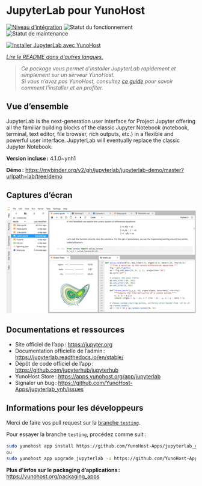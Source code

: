 <!--
Nota bene : ce README est automatiquement généré par <https://github.com/YunoHost/apps/tree/master/tools/readme_generator>
Il NE doit PAS être modifié à la main.
-->

# JupyterLab pour YunoHost

[![Niveau d’intégration](https://dash.yunohost.org/integration/jupyterlab.svg)](https://dash.yunohost.org/appci/app/jupyterlab) ![Statut du fonctionnement](https://ci-apps.yunohost.org/ci/badges/jupyterlab.status.svg) ![Statut de maintenance](https://ci-apps.yunohost.org/ci/badges/jupyterlab.maintain.svg)

[![Installer JupyterLab avec YunoHost](https://install-app.yunohost.org/install-with-yunohost.svg)](https://install-app.yunohost.org/?app=jupyterlab)

*[Lire le README dans d'autres langues.](./ALL_README.md)*

> *Ce package vous permet d’installer JupyterLab rapidement et simplement sur un serveur YunoHost.*  
> *Si vous n’avez pas YunoHost, consultez [ce guide](https://yunohost.org/install) pour savoir comment l’installer et en profiter.*

## Vue d’ensemble

JupyterLab is the next-generation user interface for Project Jupyter offering all the familiar building blocks of the classic Jupyter Notebook (notebook, terminal, text editor, file browser, rich outputs, etc.) in a flexible and powerful user interface. JupyterLab will eventually replace the classic Jupyter Notebook.


**Version incluse :** 4.1.0~ynh1

**Démo :** <https://mybinder.org/v2/gh/jupyterlab/jupyterlab-demo/master?urlpath=lab/tree/demo>

## Captures d’écran

![Capture d’écran de JupyterLab](./doc/screenshots/jupyterlab.png)

## Documentations et ressources

- Site officiel de l’app : <https://jupyter.org>
- Documentation officielle de l’admin : <https://jupyterlab.readthedocs.io/en/stable/>
- Dépôt de code officiel de l’app : <https://github.com/jupyterhub/jupyterhub>
- YunoHost Store : <https://apps.yunohost.org/app/jupyterlab>
- Signaler un bug : <https://github.com/YunoHost-Apps/jupyterlab_ynh/issues>

## Informations pour les développeurs

Merci de faire vos pull request sur la [branche `testing`](https://github.com/YunoHost-Apps/jupyterlab_ynh/tree/testing).

Pour essayer la branche `testing`, procédez comme suit :

```bash
sudo yunohost app install https://github.com/YunoHost-Apps/jupyterlab_ynh/tree/testing --debug
ou
sudo yunohost app upgrade jupyterlab -u https://github.com/YunoHost-Apps/jupyterlab_ynh/tree/testing --debug
```

**Plus d’infos sur le packaging d’applications :** <https://yunohost.org/packaging_apps>
